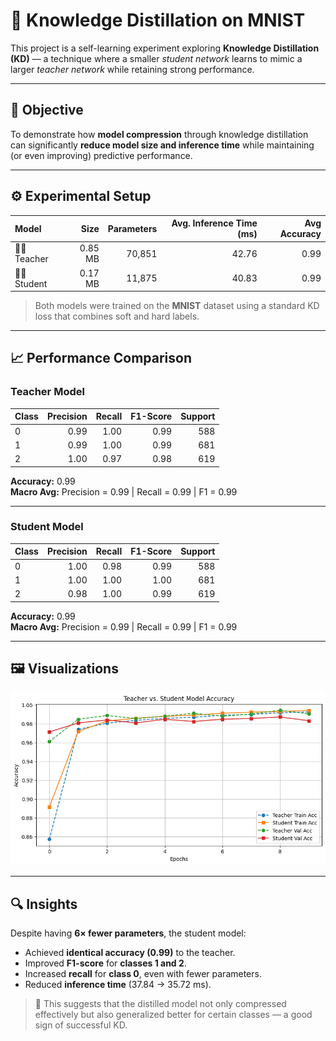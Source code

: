 # 🧠 Knowledge Distillation on MNIST

This project is a self-learning experiment exploring **Knowledge Distillation (KD)** — a technique where a smaller *student network* learns to mimic a larger *teacher network* while retaining strong performance.

---

## 🎯 Objective

To demonstrate how **model compression** through knowledge distillation can significantly **reduce model size and inference time** while maintaining (or even improving) predictive performance.

---

## ⚙️ Experimental Setup

| Model | Size | Parameters | Avg. Inference Time (ms) | Avg Accuracy|
|:------|------:|------------:|-------------------------:|------:|
| 🧑‍🏫 Teacher | 0.85 MB | 70,851 | 42.76 | 0.99 |
| 👩‍🎓 Student | 0.17 MB | 11,875 | 40.83 | 0.99 |

> Both models were trained on the **MNIST** dataset using a standard KD loss that combines soft and hard labels.

---

## 📈 Performance Comparison

### Teacher Model
| Class | Precision | Recall | F1-Score | Support |
|:------|-----------:|--------:|----------:|--------:|
| 0 | 0.99 | 1.00 | 0.99 | 588 |
| 1 | 0.99 | 1.00 | 0.99 | 681 |
| 2 | 1.00 | 0.97 | 0.98 | 619 |

**Accuracy:** 0.99  
**Macro Avg:** Precision = 0.99 | Recall = 0.99 | F1 = 0.99  

---

### Student Model
| Class | Precision | Recall | F1-Score | Support |
|:------|-----------:|--------:|----------:|--------:|
| 0 | 1.00 | 0.98 | 0.99 | 588 |
| 1 | 1.00 | 1.00 | 1.00 | 681 |
| 2 | 0.98 | 1.00 | 0.99 | 619 |

**Accuracy:** 0.99  
**Macro Avg:** Precision = 0.99 | Recall = 0.99 | F1 = 0.99  

---

## 🖼️ Visualizations

<div align="center"> <img src="images\teacher-student-acc.png?raw=true" alt="Train Curves" width="750"></div>

---

## 🔍 Insights

Despite having **6× fewer parameters**, the student model:

- Achieved **identical accuracy (0.99)** to the teacher.  
- Improved **F1-score** for **classes 1 and 2**.  
- Increased **recall** for **class 0**, even with fewer parameters.  
- Reduced **inference time** (37.84 → 35.72 ms).

> 🧩 This suggests that the distilled model not only compressed effectively but also generalized better for certain classes — a good sign of successful KD.


